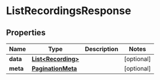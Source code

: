# ListRecordingsResponse

## Properties
Name | Type | Description | Notes
------------ | ------------- | ------------- | -------------
**data** | [**List&lt;Recording&gt;**](Recording.md) |  |  [optional]
**meta** | [**PaginationMeta**](PaginationMeta.md) |  |  [optional]
